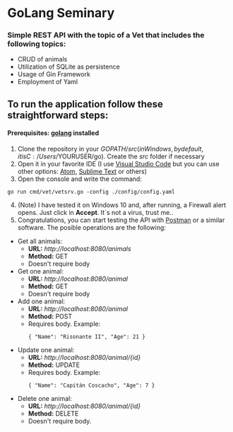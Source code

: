 # GoLang Seminary
### Simple REST API with the topic of a Vet that includes the following topics:
- CRUD of animals
- Utilization of SQLite as persistence
- Usage of Gin Framework
- Employment of Yaml      
  

## To run the application follow these straightforward steps:
#### **Prerequisites:** [golang](https://golang.org/) installed
1. Clone the repository in your $GOPATH/src (in Windows, by default, it is C:/Users/$YOURUSER/go). Create the *src* folder if necessary
2. Open it in your favorite IDE (I use [Visual Studio Code](https://code.visualstudio.com/) but you can use other options: [Atom](https://atom.io/), [Sublime Text](https://www.sublimetext.com/3) or others)
3. Open the console and write the command:
~~~
go run cmd/vet/vetsrv.go -config ./config/config.yaml
~~~
4. (Note) I have tested it on Windows 10 and, after running, a Firewall alert opens. Just click in **Accept**. It´s not a virus, trust me..
5. Congratulations, you can start testing the API with [Postman](https://mongusteam.postman.co/home) or a similar software. The posible operations are the following:
- Get all animals: 
    - **URL:** *http://localhost:8080/animals*
    - **Method:** GET
    - Doesn't require body
- Get one animal:
    -  **URL:** *http://localhost:8080/animal*
    -  **Method:** GET
    -  Doesn't require body
- Add one animal: 
    - **URL:** *http://localhost:8080/animal*
    - **Method:** POST
    - Requires body. Example: 
      ~~~
      { "Name": "Risonante II", "Age": 21 }
      ~~~
- Update one animal: 
    - **URL:** *http://localhost:8080/animal/{id}*
    - **Method:** UPDATE
    - Requires body. Example: 
      ~~~
      { "Name": "Capitán Coscacho", "Age": 7 }
      ~~~
- Delete one animal: 
    - **URL:** *http://localhost:8080/animal/{id}*
    - **Method:** DELETE
    - Doesn't require body.
